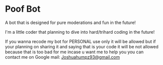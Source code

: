 # Poof Bot
A bot that is designed for pure moderations and fun in the future!

I'm a little coder that planning to dive into hard/trihard coding in  the future!

If you wanna recode my bot for PERSONAL use only it will be allowed but if your planning on sharing it and saying that is your code it will be not allowed because that is too bad for me incase u want me to help you you can contact me on Google mail:
Joshuahumpz93@gmail.com
